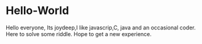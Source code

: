 # Hello-World

Hello everyone,
  Its joydeep,I like javascrip,C, java and an occasional coder. 
  Here to solve some riddle. Hope to get a new experience.
